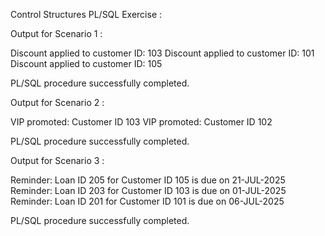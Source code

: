 Control Structures PL/SQL Exercise :


Output for Scenario 1 :

Discount applied to customer ID: 103
Discount applied to customer ID: 101
Discount applied to customer ID: 105

PL/SQL procedure successfully completed.


Output for Scenario 2 :

VIP promoted: Customer ID 103
VIP promoted: Customer ID 102

PL/SQL procedure successfully completed.


Output for Scenario 3 :

Reminder: Loan ID 205 for Customer ID 105 is due on 21-JUL-2025
Reminder: Loan ID 203 for Customer ID 103 is due on 01-JUL-2025
Reminder: Loan ID 201 for Customer ID 101 is due on 06-JUL-2025

PL/SQL procedure successfully completed.
